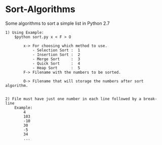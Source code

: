# Sort-Algorithms
Some algorithms to sort a simple list in Python 2.7

	1) Using Example:
		$python sort.py x < F > O
			
			x-> For choosing which method to use.
				- Selection Sort :  1
				- Insertion Sort :  2
				- Merge Sort     :  3
				- Quick Sort     :  4
				- Heap Sort      :  5 
			F-> Filename with the numbers to be sorted.
		
			O-> Filename that will storage the numbers after sort algorithm.
		
	
	2) File must have just one number in each line followed by a break-line
		Example:
			4
			103
			-10
			30
			-5
			34
			...
			
			
		
			
	
	
	

